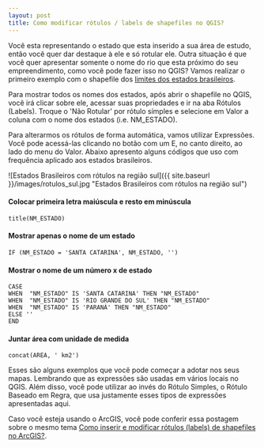 ```yaml
---
layout: post
title: Como modificar rótulos / labels de shapefiles no QGIS?
---
```


Você esta representando o estado que esta inserido a sua área de estudo, então você quer dar destaque à ele e só rotular ele. 
Outra situação é que você quer apresentar somente o nome do rio que esta próximo do seu empreendimento, como você pode fazer isso
no QGIS? Vamos realizar o primeiro exemplo com o shapefile dos [limites dos estados brasileiros](https://geoftp.ibge.gov.br/organizacao_do_territorio/malhas_territoriais/malhas_municipais/municipio_2015/Brasil/BR/).

Para mostrar todos os nomes dos estados, após abrir o shapefile no QGIS, você irá clicar sobre ele, acessar suas propriedades e ir na aba Rótulos (Labels).
Troque o 'Não Rotular' por rótulo símples e selecione em Valor a coluna com o nome dos estados (i.e. NM_ESTADO).

Para alterarmos os rótulos de forma automática, vamos utilizar Expressões. Você pode acessá-las clicando no botão com um E, no canto direito, ao lado do menu do Valor.
Abaixo apresento alguns códigos que uso com frequência aplicado aos estados brasileiros.

![Estados Brasileiros com rótulos na região sul]({{ site.baseurl }}/images/rotulos_sul.jpg "Estados Brasileiros com rótulos na região sul")

#### Colocar primeira letra maiúscula e resto em minúscula

```
title(NM_ESTADO)
```

#### Mostrar apenas o nome de um estado

```
IF (NM_ESTADO = 'SANTA CATARINA', NM_ESTADO, '')
```

#### Mostrar o nome de um número x de estado

```
CASE
WHEN  "NM_ESTADO" IS 'SANTA CATARINA' THEN "NM_ESTADO"
WHEN  "NM_ESTADO" IS 'RIO GRANDE DO SUL' THEN "NM_ESTADO"
WHEN  "NM_ESTADO" IS 'PARANÁ' THEN "NM_ESTADO"
ELSE ''
END
```

#### Juntar área com unidade de medida

```
concat(AREA, ' km2')
```

Esses são alguns exemplos que você pode começar a adotar nos seus mapas. Lembrando que as expressões são usadas em vários locais no QGIS.
Além disso, você pode utilizar ao invés do Rótulo Simples, o Rótulo Baseado em Regra, que usa justamente esses tipos de expressões
apresentadas aqui.

Caso você esteja usando o ArcGIS, você pode conferir essa postagem sobre o mesmo tema [Como inserir e modificar rótulos (labels) de shapefiles no ArcGIS?](http://2engenheiros.com/2016/12/18/rotulando-feicoes-no-arcgis/).
